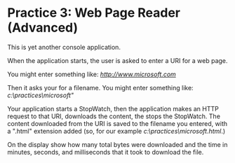 Practice 3: Web Page Reader (Advanced)
======================================

This is yet another console application.

When the application starts, the user is asked to enter a URI for a web page.

You might enter something like: *http://www.microsoft.com*

Then it asks your for a filename. You might enter something like: *c:\practices\microsoft"*

Your application starts a StopWatch, then the application makes an HTTP request to that URI, downloads the content, the stops the StopWatch. The content downloaded from the URI is saved to the filename you entered, with a ".html" extension added (so, for our example *c:\practices\microsoft.html*.)

On the display show how many total bytes were downloaded and the time in minutes, seconds, and milliseconds that it took to download the file.

